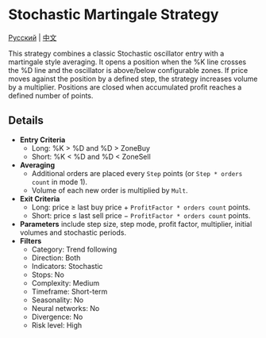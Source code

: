 # Stochastic Martingale Strategy
[Русский](README_ru.md) | [中文](README_cn.md)

This strategy combines a classic Stochastic oscillator entry with a martingale style averaging.
It opens a position when the %K line crosses the %D line and the oscillator is above/below configurable zones.
If price moves against the position by a defined step, the strategy increases volume by a multiplier.
Positions are closed when accumulated profit reaches a defined number of points.

## Details
- **Entry Criteria**
  - Long: %K > %D and %D > ZoneBuy
  - Short: %K < %D and %D < ZoneSell
- **Averaging**
  - Additional orders are placed every `Step` points (or `Step * orders count` in mode 1).
  - Volume of each new order is multiplied by `Mult`.
- **Exit Criteria**
  - Long: price ≥ last buy price + `ProfitFactor * orders count` points.
  - Short: price ≤ last sell price − `ProfitFactor * orders count` points.
- **Parameters** include step size, step mode, profit factor, multiplier, initial volumes and stochastic periods.
- **Filters**
  - Category: Trend following
  - Direction: Both
  - Indicators: Stochastic
  - Stops: No
  - Complexity: Medium
  - Timeframe: Short-term
  - Seasonality: No
  - Neural networks: No
  - Divergence: No
  - Risk level: High
